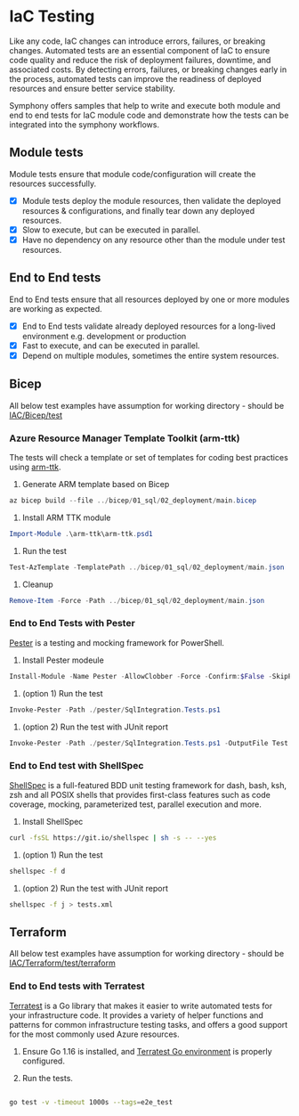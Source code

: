 # IaC Testing

Like any code, IaC changes can introduce errors, failures, or breaking changes. Automated tests are an essential component of IaC to ensure code quality and reduce the risk of deployment failures, downtime, and associated costs. By detecting errors, failures, or breaking changes early in the process, automated tests can improve the readiness of deployed resources and ensure better service stability.

Symphony offers samples that help to write and execute both module and end to end tests for IaC module code and demonstrate how the tests can be integrated into the symphony workflows.

## Module tests

Module tests ensure that module code/configuration will create the resources successfully.

* [X] Module tests deploy the module resources, then validate the deployed resources & configurations, and finally tear down any deployed resources.
* [X] Slow to execute, but can be executed in parallel.
* [X] Have no dependency on any resource other than the module under test resources.

## End to End tests

End to End tests ensure that all resources deployed by one or more modules are working as expected.

* [X] End to End tests validate already deployed resources for a long-lived environment e.g. development or production
* [X] Fast to execute, and can be executed in parallel.
* [X] Depend on multiple modules, sometimes the entire system resources.

## Bicep

All below test examples have assumption for working directory - should be [IAC/Bicep/test](./../IAC/Bicep/test)

### Azure Resource Manager Template Toolkit (arm-ttk)

The tests will check a template or set of templates for coding best practices using [arm-ttk](https://github.com/Azure/arm-ttk).

1. Generate ARM template based on Bicep

```powershell
az bicep build --file ../bicep/01_sql/02_deployment/main.bicep
```

1. Install ARM TTK module

```powershell
Import-Module .\arm-ttk\arm-ttk.psd1
```

1. Run the test

```powershell
Test-AzTemplate -TemplatePath ../bicep/01_sql/02_deployment/main.json
```

1. Cleanup

```powershell
Remove-Item -Force -Path ../bicep/01_sql/02_deployment/main.json
```

### End to End Tests with Pester

[Pester](https://pester.dev/docs/quick-start) is a testing and mocking framework for PowerShell.

1. Install Pester modeule

```powershell
Install-Module -Name Pester -AllowClobber -Force -Confirm:$False -SkipPublisherCheck
```

1. (option 1) Run the test

```powershell
Invoke-Pester -Path ./pester/SqlIntegration.Tests.ps1
```

1. (option 2) Run the test with JUnit report

```powershell
Invoke-Pester -Path ./pester/SqlIntegration.Tests.ps1 -OutputFile Test.xml -OutputFormat JUnitXml
```

### End to End test with ShellSpec

[ShellSpec](https://github.com/shellspec/shellspec) is a full-featured BDD unit testing framework for dash, bash, ksh, zsh and all POSIX shells that provides first-class features such as code coverage, mocking, parameterized test, parallel execution and more.

1. Install ShellSpec

```bash
curl -fsSL https://git.io/shellspec | sh -s -- --yes
```

1. (option 1) Run the test

```bash
shellspec -f d
```

1. (option 2) Run the test with JUnit report

```bash
shellspec -f j > tests.xml
```

## Terraform

All below test examples have assumption for working directory - should be [IAC/Terraform/test/terraform](./../IAC/Terraform/test/terraform/)

### End to End tests with Terratest

[Terratest](https://github.com/gruntwork-io/terratest) is a Go library that makes it easier to write automated tests for your infrastructure code. It provides a variety of helper functions and patterns for common infrastructure testing tasks, and offers a good
support for the most commonly used Azure resources.

1. Ensure Go 1.16 is installed, and [Terratest Go environment](https://github.com/gruntwork-io/terratest/blob/master/examples/azure/README.md) is properly configured.

2. Run the tests.

```bash

go test -v -timeout 1000s --tags=e2e_test 

```

